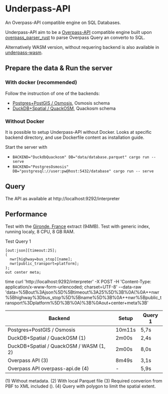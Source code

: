 # Underpass-API

An Overpass-API compatible engine on SQL Databases.

Underpass-API aim to be a [Overpass-API](https://github.com/drolbr/Overpass-API) compatible engine built upon [overpass_parser_rust](https://github.com/teritorio/overpass_parser_rust) to parse Overpass Query an converto to SQL.

Alternatively WASM version, without requering backend is also available in [underpass-wasm](./underpass-wasm).

## Prepare the data & Run the server

### With docker (recommended)

Follow the instruction of one of the backends:
* [Postgres+PostGIS / Osmosis](src/postgres_osmosis/README.md), Osmosis schema
* [DuckDB+Spatial / QuackOSM](src/duckdb_quackosm/README.md), Quackosm schema

### Without Docker

It is possible to setup Underpass-API without Docker. Looks at specific backend directory, and use Dockerfile content as installation guide.

Start the server with
* `BACKEND="DuckdbQuackosm" DB="data/database.parquet" cargo run -- serve`
* `BACKEND="PostgresOsmosis" DB="postgresql://user:pw@host:5432/database" cargo run -- serve`

## Query

The API as available at http://localhost:9292/interpreter

## Performance

Test with the [Gironde, France](http://download.openstreetmap.fr/extracts/europe/france/aquitaine/gironde-latest.osm.pbf) extract (94MB).
Test with generic index, running localy, 8 CPU, 8 GB RAM.

Test Query 1
```
[out:json][timeout:25];
(
  nwr[highway=bus_stop][name];
  nwr[public_transport=platform];
);
out center meta;
```

time curl 'http://localhost:9292/interpreter' -X POST -H 'Content-Type: application/x-www-form-urlencoded; charset=UTF-8' --data-raw 'data=%5Bout%3Ajson%5D%5Btimeout%3A25%5D%3B%0A(%0A++nwr%5Bhighway%3Dbus_stop%5D%5Bname%5D%3B%0A++nwr%5Bpublic_transport%3Dplatform%5D%3B%0A)%3B%0Aout+center+meta%3B'

| Backend                                    | Setup  | Query 1 |
|--------------------------------------------|--------|---------|
| Postgres+PostGIS / Osmosis                 | 10m11s |    5,7s |
| DuckDB+Spatial / QuackOSM (1)              |  2m00s |    2,4s |
| DuckDB+Spatial / QuackOSM / WASM (1, 2)    |  2m00s |    8,0s |
| Overpass API (3)                           |  8m49s |    3,1s |
| Overpass API overpass-api.de (4)           |      - |    5,9s |

(1) Without metadata.
(2) With local Parquet file
(3) Required converion from PBF to XML included ().
(4) Query with polygon to limit the spatial extent.
